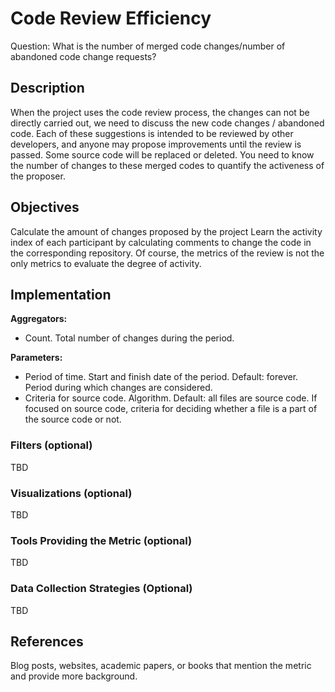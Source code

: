# Code Review Efficiency

Question: What is the number of merged code changes/number of abandoned code change requests?

## Description
When the project uses the code review process, the changes can not be directly carried out, we need to discuss the new code changes / abandoned code. Each of these suggestions is intended to be reviewed by other developers, and anyone may propose improvements until the review is passed. Some source code will be replaced or deleted. You need to know the number of changes to these merged codes to quantify the activeness of the proposer.

## Objectives
Calculate the amount of changes proposed by the project
Learn the activity index of each participant by calculating comments to change the code in the corresponding repository.
Of course, the metrics of the review is not the only metrics to evaluate the degree of activity.

## Implementation
**Aggregators:**
* Count. Total number of changes during the period.

**Parameters:**
* Period of time. Start and finish date of the period. Default: forever.
 Period during which changes are considered.
* Criteria for source code. Algorithm. Default: all files are source code.
 If focused on source code, criteria for deciding whether a file is a part of the source code or not.

### Filters (optional)
TBD

### Visualizations (optional)
TBD

### Tools Providing the Metric (optional)
TBD

### Data Collection Strategies (Optional)
TBD
## References
Blog posts, websites, academic papers, or books that mention the metric and provide more background.
